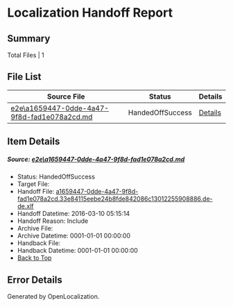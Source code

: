 # <a name='report-top'></a> Localization Handoff Report

## Summary
 Total Files | 1

## File List
 Source File | Status | Details 
 ----------- | ------ | ------- 
 [e2e\a1659447-0dde-4a47-9f8d-fad1e078a2cd.md](https://github.com/OpenLocalizationTest/oltest/blob/d8cbe60147a7c8e139588575a22025a925047982/e2e/a1659447-0dde-4a47-9f8d-fad1e078a2cd.md) | HandedOffSuccess | [Details](#288dc454d252bc68d56a917df4bbad71d5b03b561)

## Item Details
##### <a name='288dc454d252bc68d56a917df4bbad71d5b03b561'></a> Source: [e2e\a1659447-0dde-4a47-9f8d-fad1e078a2cd.md](https://github.com/OpenLocalizationTest/oltest/blob/d8cbe60147a7c8e139588575a22025a925047982/e2e/a1659447-0dde-4a47-9f8d-fad1e078a2cd.md)
* Status: HandedOffSuccess
* Target File: 
* Handoff File: [a1659447-0dde-4a47-9f8d-fad1e078a2cd.33e84115eebe24b8fde842086c13012255908886.de-de.xlf](https://github.com/OpenLocalizationTestOrg/olhandoff/blob/da9ce6a513e2f27993aafcba8acd70434711b71d/ol-handoff/OpenLocalizationTestOrg/oltest.de-de/xinjiang/ht/a1659447-0dde-4a47-9f8d-fad1e078a2cd.33e84115eebe24b8fde842086c13012255908886.de-de.xlf)
* Handoff Datetime: 2016-03-10 05:15:14
* Handoff Reason: Include
* Archive File: 
* Archive Datetime: 0001-01-01 00:00:00
* Handback File: 
* Handback Datetime: 0001-01-01 00:00:00
* [Back to Top](#report-top)


## Error Details

Generated by OpenLocalization.
